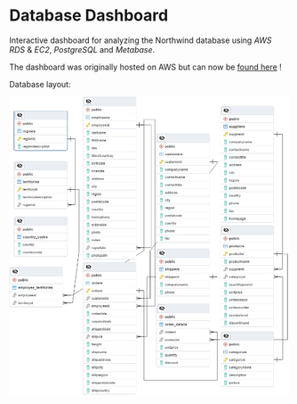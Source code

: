 # Database Dashboard

Interactive dashboard for analyzing the Northwind database using *AWS* *RDS* & *EC2*, *PostgreSQL* and *Metabase*.

The dashboard was originally hosted on AWS but can now be [found here](https://metabase.mhost.myds.me/public/dashboard/e4c4e5a8-7e17-416d-bbd3-19049cd6f897) !

Database layout:

![Database layout](https://github.com/MichlF/projects/blob/main/data_science/database_dashboard/Northwind_Database_layout.png?raw=true)
